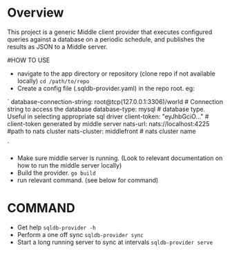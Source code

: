 # Overview

This project is a generic Middle client provider that executes configured queries
against a database on a periodic schedule, and publishes the results as JSON
to a Middle server.

#HOW TO USE

- navigate to the app directory or repository (clone repo if not available locally)
`
  cd /path/to/repo
`
-  Create a config file (.sqldb-provider.yaml) in the repo root. eg:

`
database-connection-string: root@tcp(127.0.0.1:3306)/world # Connection string to access the database
database-type: mysql # database type. Useful in selecting appropriate sql driver
client-token: "eyJhbGciO..." # client-token generated by middle server
nats-url: nats://localhost:4225 #path to nats cluster
nats-cluster: middlefront # nats cluster name

`
- Make sure middle server is running. (Look to relevant documentation on how to run the middle server locally)
- Build the provider.
`
  go build
`
- run relevant command. (see below for command)

# COMMAND
- Get help
`
  sqldb-provider -h
`
- Perform a one off sync 
`
  sqldb-provider sync
`
- Start a long running server to sync at intervals
`
  sqldb-provider serve
`
